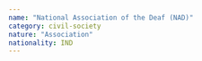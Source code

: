 ```yaml
---
name: "National Association of the Deaf (NAD)"
category: civil-society
nature: "Association"
nationality: IND
---
```

